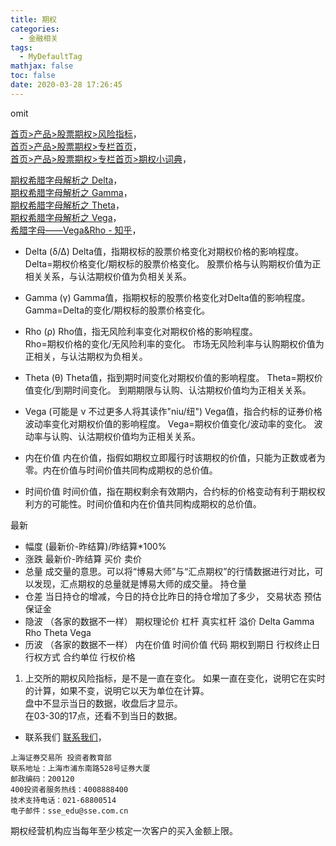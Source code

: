 ```yaml
---
title: 期权
categories:
  - 金融相关
tags:
  - MyDefaultTag
mathjax: false
toc: false
date: 2020-03-28 17:26:45
---
```

omit
<!--more-->

[首页>产品>股票期权>风险指标](http://www.sse.com.cn/assortment/options/risk/)，  
[首页>产品>股票期权>专栏首页](http://www.sse.com.cn/assortment/options/home/)，  
[首页>产品>股票期权>专栏首页>期权小词典](http://edu.sse.com.cn/col/option/dictionary/)，  

[期权希腊字母解析之 Delta](https://www.glqh.com/res_base/glqh_com_www/upload/article/file/2017_1/3_30/cl64j0vu6qe7.pdf)，  
[期权希腊字母解析之 Gamma](https://www.glqh.com/res_base/glqh_com_www/upload/article/file/2017_1/3_30/zrjjj0vu7vn5.pdf)，  
[期权希腊字母解析之 Theta](https://www.glqh.com/res_base/glqh_com_www/upload/article/file/2017_1/3_30/ekhaj0vuasc0.pdf)，  
[期权希腊字母解析之 Vega](https://www.glqh.com/res_base/glqh_com_www/upload/article/file/2017_1/3_30/5942j0vu9j38.pdf)，  
[希腊字母——Vega&Rho - 知乎](https://zhuanlan.zhihu.com/p/54001236)，  

* Delta (δ/Δ)
Delta值，指期权标的股票价格变化对期权价格的影响程度。  
Delta=期权价格变化/期权标的股票价格变化。
股票价格与认购期权价值为正相关关系，与认沽期权价值为负相关关系。  

* Gamma (γ)
Gamma值，指期权标的股票价格变化对Delta值的影响程度。  
Gamma=Delta的变化/期权标的股票价格变化。

* Rho (ρ)
Rho值，指无风险利率变化对期权价格的影响程度。  
Rho=期权价格的变化/无风险利率的变化。
市场无风险利率与认购期权价值为正相关，与认沽期权为负相关。

* Theta (θ)
Theta值，指到期时间变化对期权价值的影响程度。
Theta=期权价值变化/到期时间变化。
到期期限与认购、认沽期权价值均为正相关关系。

* Vega (可能是 ν 不过更多人将其读作"niu/纽")
Vega值，指合约标的证券价格波动率变化对期权价值的影响程度。
Vega=期权价值变化/波动率的变化。
波动率与认购、认沽期权价值均为正相关关系。




* 内在价值
内在价值，指假如期权立即履行时该期权的价值，只能为正数或者为零。内在价值与时间价值共同构成期权的总价值。

* 时间价值
时间价值，指在期权剩余有效期内，合约标的价格变动有利于期权权利方的可能性。时间价值和内在价值共同构成期权的总价值。

最新
* 幅度
(最新价-昨结算)/昨结算*100%
* 涨跌
最新价-昨结算
买价
卖价
* 总量
成交量的意思。可以将“博易大师”与“汇点期权”的行情数据进行对比，可以发现，汇点期权的总量就是博易大师的成交量。
持仓量
* 仓差
当日持仓的增减，今日的持仓比昨日的持仓增加了多少，
交易状态
预估保证金
* 隐波
（各家的数据不一样）
期权理论价
杠杆
真实杠杆
溢价
Delta
Gamma
Rho
Theta
Vega
* 历波
（各家的数据不一样）
内在价值
时间价值
代码
期权到期日
行权终止日
行权方式
合约单位
行权价格



1. 上交所的期权风险指标，是不是一直在变化。
如果一直在变化，说明它在实时的计算，如果不变，说明它以天为单位在计算。  
盘中不显示当日的数据，收盘后才显示。  
在03-30的17点，还看不到当日的数据。

* 联系我们
[联系我们](http://edu.sse.com.cn/col/option/contact/)，  
```
上海证券交易所 投资者教育部
联系地址：上海市浦东南路528号证券大厦
邮政编码：200120
400投资者服务热线：4008888400
技术支持电话：021-68800514
电子邮件：sse_edu@sse.com.cn
```
期权经营机构应当每年至少核定一次客户的买入金额上限。
